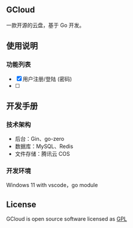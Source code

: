 ## GCloud

一款开源的云盘，基于 Go 开发。

## 使用说明

### 功能列表

- [x] 用户注册/登陆 (密码)
- [ ]

## 开发手册

### 技术架构

- 后台：Gin、go-zero
- 数据库：MySQL、Redis
- 文件存储：腾讯云 COS

### 开发环境

Windows 11 with vscode，go module

## License

GCloud is open source software licensed as [GPL](LICENSE)
